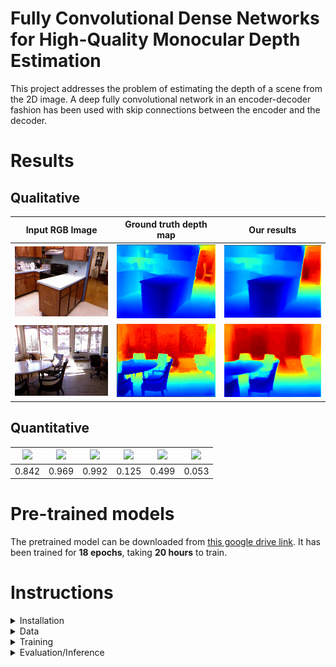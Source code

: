 # Fully Convolutional Dense Networks for High-Quality Monocular Depth Estimation


This project addresses the problem of estimating the depth of a scene from the 2D image. A deep fully convolutional network in an encoder-decoder fashion has been used with skip connections between the encoder and the decoder.


# Results


## Qualitative

| Input RGB Image | Ground truth depth map | Our results|
|:---------------:|:----------------------:|:----------:|
|![](docs/image.png)|![](docs/gt.png)|![](docs/pred.png)|
|![](docs/image2.png)|![](docs/gt2.png)|![](docs/pred2.png)|

## Quantitative

|<img src="https://render.githubusercontent.com/render/math?math=\delta_1 \uparrow"> | <img src="https://render.githubusercontent.com/render/math?math=\delta_2 \uparrow"> |<img src="https://render.githubusercontent.com/render/math?math=\delta_3 \uparrow">|<img src="https://render.githubusercontent.com/render/math?math=rel \downarrow">|<img src="https://render.githubusercontent.com/render/math?math=rms\downarrow">|<img src="https://render.githubusercontent.com/render/math?math=log_{10}\downarrow">
| :--------------------------------------------------------------------------------------------------------------: | :----------------------------------------------------------------------------------------------------------------------------: | :--------------------------------------------------------------------------------------------------------------: | :----------------------------------------------------------------------------------------------------------------------------:| :--------------------------------------------------------------------------------------------------------------: | :----------------------------------------------------------------------------------------------------------------------------: 
|0.842|0.969|0.992|0.125|0.499|0.053


# Pre-trained models

The pretrained model can be downloaded from [this google drive link](https://drive.google.com/file/d/1qZcWoGTTVgqUkyiLq36E-YhOnqYIKkIm/view?usp=sharing). It has been trained for **18 epochs**, taking **20 hours** to train.

# Instructions
<details>
<summary>
Installation 
</summary>

To install, execute

```
pip install -r requirements.txt
```
  
</details>
<details>
<summary>
Data
</summary>
  
[NYU Depth v2 train](https://tinyurl.com/nyu-data-zip)  - (50K images) (4.1 GB)

**The train zip file contains the ```data``` folder for training, and must be extracted.** 

[NYU Depth v2 test](https://s3-eu-west-1.amazonaws.com/densedepth/nyu_test.zip) - (654 images) (1 GB)
  
**You don't have to extract the test zip file**, as the code loads the entire test zip file into memory.
</details>

<details>
<summary>
Training
</summary>
  
The script ```train.py``` contains the code for training the model. It can be invoked with the following arguments:
  
```
usage: train.py [-h] --data_dir DATA_DIR --batch_size BATCH_SIZE
                --checkpoint_dir CHECKPOINT_DIR --epochs EPOCHS
                [--checkpoint CHECKPOINT] [--lr LR]
                [--log_interval LOG_INTERVAL]

Training of depth estimation model

mandatory arguments:
  --data_dir DATA_DIR   Train directory path - should contain the 'data'
                        folder
  --batch_size BATCH_SIZE
                        Batch size to process the train data
  --checkpoint_dir CHECKPOINT_DIR
                        Directory to save checkpoints in
  --epochs EPOCHS       Number of epochs
  
optional arguments:
  --checkpoint CHECKPOINT
                        Model checkpoint path
  --lr LR               Learning rate
  --log_interval LOG_INTERVAL
                        Interval to print the avg. loss and metrics

```

</details>

<details>
<summary>
Evaluation/Inference
</summary>
  
The script ```evaluate.py``` contains the code for evaluating the model/for predicting the depth given an image. It can be invoked with the following arguments:

```

usage: evaluate.py [-h] --model MODEL [--data DATA] [--img IMG]
                   [--batch_size BATCH_SIZE] [--output_dir OUTPUT_DIR]

Evaluation of depth estimation model on either test data/own images

arguments:
  -h, --help            show this help message and exit
  --model MODEL         Model checkpoint path
  --data DATA           Test data zip path(If evaluation on test data)
  --img IMG             Image path(If evaluation on a single image)
  --batch_size BATCH_SIZE
                        Batch size to process the test data
  --output_dir OUTPUT_DIR
                        Directory to save output depth images

```

</details>

